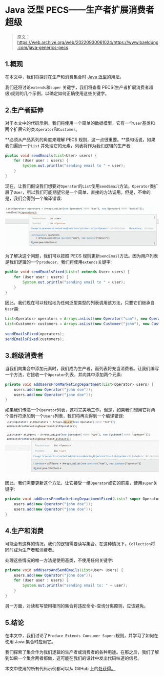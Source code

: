 # Java 泛型 PECS——生产者扩展消费者超级

> 原文：<https://web.archive.org/web/20220930061024/https://www.baeldung.com/java-generics-pecs>

## 1.概观

在本文中，我们将探讨在生产和消费集合时 [Java 泛型](/web/20221207152312/https://www.baeldung.com/java-generics)的用法。

我们还将讨论`extends`和`super` 关键字，我们将查看 PECS(生产者扩展消费者超级)规则的几个示例，以确定如何正确使用这些关键字。

## 2.生产者延伸

对于本文中的代码示例，我们将使用一个简单的数据模型，它有一个`User`基类和两个扩展它的类:`Operator`和`Customer`。

**必须从产品系列的角度来理解 PECS 规则，这一点很重要。**换句话说，如果我们遍历一个`List` 并处理它的元素，列表将作为我们逻辑的生产者:

```java
public void sendEmails(List<User> users) {
    for (User user : users) {
        System.out.println("sending email to " + user);
    }
}
```

现在，让我们假设我们想要对`Operator`的`List`使用`sendEmail`方法。`Operator`类扩展了`User`，所以我们可能期望它是一个简单、直接的方法调用。但是，不幸的是，我们会得到一个编译错误:

[![Producer](img/373e50d6c77ccfa22a228a3fea368370.png)](/web/20221207152312/https://www.baeldung.com/wp-content/uploads/2022/12/producer_extends_error.png)

为了解决这个问题，我们可以按照 PECS 规则更新`sendEmail`方法。因为用户列表是我们逻辑的一个`producer`，我们将使用`extends`关键字:

```java
public void sendEmailsFixed(List<? extends User> users) {
    for (User user : users) {
        System.out.println("sending email to " + user);
    }
}
```

因此，我们现在可以轻松地为任何泛型类型的列表调用该方法，只要它们继承自`User`类:

```java
List<Operator> operators = Arrays.asList(new Operator("sam"), new Operator("daniel"));
List<Customer> customers = Arrays.asList(new Customer("john"), new Customer("arys"));

sendEmailsFixed(operators);
sendEmailsFixed(customers); 
```

## 3.超级消费者

当我们向集合中添加元素时，我们成为生产者，而列表将充当消费者。让我们编写一个方法，它接收一个`Operator`列表，并向其中添加两个元素:

```java
private void addUsersFromMarketingDepartment(List<Operator> users) {
    users.add(new Operator("john doe"));
    users.add(new Operator("jane doe"));
} 
```

如果我们传递一个`Operator`列表，这将完美地工作。但是，如果我们想用它将两个操作符添加到一个`Users`列表，我们将再次得到一个编译错误: [![](img/f5336e4ebda75dc8545445f0597b1a9e.png)](/web/20221207152312/https://www.baeldung.com/wp-content/uploads/2022/12/consumer_supers_error.png)

因此，我们需要更新这个方法，让它接受一组`Operator`或它的前辈，使用`super`关键字:

```java
private void addUsersFromMarketingDepartmentFixed(List<? super Operator> users) {
    users.add(new Operator("john doe"));
    users.add(new Operator("jane doe"));
}
```

## 4.生产和消费

可能会有这样的情况，我们的逻辑需要读写集合。在这种情况下，`Collection`将同时成为生产者和消费者。

处理这些情况的唯一方法是使用基类，不使用任何关键字:

```java
private void addUsersAndSendEmails(List<User> users) {
    users.add(new Operator("john doe"));
    for (User user : users) {
        System.out.println("sending email to: " + user);
    }
}
```

另一方面，对读和写使用相同的集合将违反命令-查询分离原则，应该避免。

## 5.结论

在本文中，我们讨论了`Produce Extends Consumer Supers`规则，并学习了如何在使用 Java 集合时应用它。

我们探索了集合作为我们逻辑的生产者或消费者的各种用途。在那之后，我们了解到如果一个集合两者都做，这可能在我们的设计中发出代码味道的信号。

本文中使用的所有代码示例都可以从 GitHub 上的[处获得。](https://web.archive.org/web/20221207152312/https://github.com/eugenp/tutorials/tree/master/core-java-modules/core-java-collections-4)